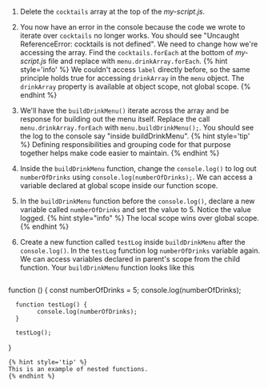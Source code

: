 1. Delete the `cocktails` array at the top of the _my-script.js_. 

1. You now have an error in the console because the code we wrote to iterate over `cocktails` no longer works. You should see "Uncaught ReferenceError: cocktails is not defined". We need to change how we're accessing the array. Find the `cocktails.forEach` at the bottom of _my-script.js_ file and replace with `menu.drinkArray.forEach`.
   {% hint style='info' %}
We couldn't access `label` directly before, so the same principle holds true for accessing `drinkArray` in the `menu` object. The `drinkArray` property is available at object scope, not global scope.
   {% endhint %}

1. We'll have the `buildDrinkMenu()` iterate across the array and be response for building out the menu itself. Replace the call `menu.drinkArray.forEach` with `menu.buildDrinkMenu();`. You should see the log to the console say "inside buildDrinkMenu".
   {% hint style='tip' %}
Defining responsibilities and grouping code for that purpose together helps make code easier to maintain.
   {% endhint %}

1. Inside the `buildDrinkMenu` function, change the `console.log()` to log out `numberOfDrinks` using `console.log(numberOfDrinks);`. We can access a variable declared at global scope inside our function scope.

1. In the `buildDrinkMenu` function before the `console.log()`, declare a new variable called `numberOfDrinks` and set the value to 5. Notice the value logged. 
   {% hint style="info" %}
The local scope wins over global scope.
   {% endhint %}

1. Create a new function called `testLog` inside `buildDrinkMenu` after the `console.log()`. In the `testLog` function log `numberOfDrinks` variable again. We can access variables declared in parent's scope from the child function. Your `buildDrinkMenu` function looks like this
   ```javascript
function () {
      const numberOfDrinks = 5;
      console.log(numberOfDrinks);

      function testLog() {
            console.log(numberOfDrinks);
      }

      testLog();
}
   ```
   {% hint style='tip' %}
This is an example of nested functions.
   {% endhint %}



